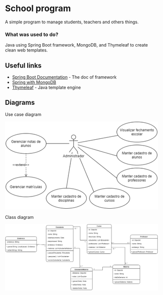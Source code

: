 # School program

A simple program to manage students, teachers and others things.

### What was used to do?

  Java using Spring Boot framework, MongoDB, and Thymeleaf to create clean web templates.
  
## Useful links

* [Spring Boot Documentation](https://docs.spring.io/spring-boot/docs/current/reference/htmlsingle/) - The doc of framework
* [Spring with MongoDB](https://spring.io/guides/gs/accessing-data-mongodb/)
* [Thymeleaf](https://www.thymeleaf.org/) - Java template engine


## Diagrams
Use case diagram

![Alt](diagrams/use_case.png)

Class diagram

![Alt](diagrams/class_diagram.png)

